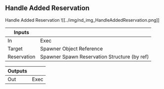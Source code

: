 ## Handle Added Reservation
Handle Added Reservation
![[../img/nd_img_HandleAddedReservation.png]]

|Inputs||
|--|--|
| In | Exec |
| Target | Spawner Object Reference |
| Reservation | Spawner Spawn Reservation Structure (by ref) |

|Outputs||
|--|--|
| Out | Exec |
